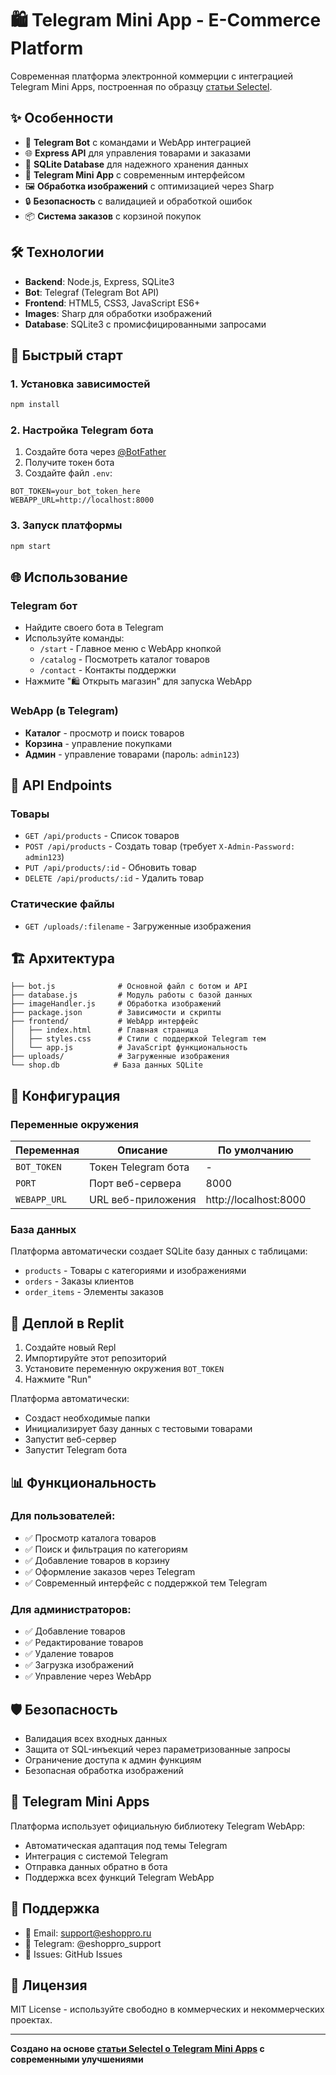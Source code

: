 # 🛍️ Telegram Mini App - E-Commerce Platform

Современная платформа электронной коммерции с интеграцией Telegram Mini Apps, построенная по образцу [статьи Selectel](https://selectel.ru/blog/tutorials/telegram-mini-apps/).

## ✨ Особенности

- 🤖 **Telegram Bot** с командами и WebApp интеграцией
- 🌐 **Express API** для управления товарами и заказами
- 💾 **SQLite Database** для надежного хранения данных
- 📱 **Telegram Mini App** с современным интерфейсом
- 🖼️ **Обработка изображений** с оптимизацией через Sharp
- 🔒 **Безопасность** с валидацией и обработкой ошибок
- 📦 **Система заказов** с корзиной покупок

## 🛠️ Технологии

- **Backend**: Node.js, Express, SQLite3
- **Bot**: Telegraf (Telegram Bot API)
- **Frontend**: HTML5, CSS3, JavaScript ES6+
- **Images**: Sharp для обработки изображений
- **Database**: SQLite3 с промисфицированными запросами

## 🚀 Быстрый старт

### 1. Установка зависимостей

```bash
npm install
```

### 2. Настройка Telegram бота

1. Создайте бота через [@BotFather](https://t.me/BotFather)
2. Получите токен бота
3. Создайте файл `.env`:

```env
BOT_TOKEN=your_bot_token_here
WEBAPP_URL=http://localhost:8000
```

### 3. Запуск платформы

```bash
npm start
```

## 🌐 Использование

### Telegram бот
- Найдите своего бота в Telegram
- Используйте команды:
  - `/start` - Главное меню с WebApp кнопкой
  - `/catalog` - Посмотреть каталог товаров
  - `/contact` - Контакты поддержки
- Нажмите "🛍️ Открыть магазин" для запуска WebApp

### WebApp (в Telegram)
- **Каталог** - просмотр и поиск товаров
- **Корзина** - управление покупками
- **Админ** - управление товарами (пароль: `admin123`)

## 📱 API Endpoints

### Товары
- `GET /api/products` - Список товаров
- `POST /api/products` - Создать товар (требует `X-Admin-Password: admin123`)
- `PUT /api/products/:id` - Обновить товар
- `DELETE /api/products/:id` - Удалить товар

### Статические файлы
- `GET /uploads/:filename` - Загруженные изображения

## 🏗️ Архитектура

```
├── bot.js              # Основной файл с ботом и API
├── database.js         # Модуль работы с базой данных
├── imageHandler.js     # Обработка изображений
├── package.json        # Зависимости и скрипты
├── frontend/           # WebApp интерфейс
│   ├── index.html      # Главная страница
│   ├── styles.css      # Стили с поддержкой Telegram тем
│   └── app.js          # JavaScript функциональность
├── uploads/            # Загруженные изображения
└── shop.db            # База данных SQLite
```

## 🔧 Конфигурация

### Переменные окружения

| Переменная | Описание | По умолчанию |
|------------|----------|--------------|
| `BOT_TOKEN` | Токен Telegram бота | - |
| `PORT` | Порт веб-сервера | 8000 |
| `WEBAPP_URL` | URL веб-приложения | http://localhost:8000 |

### База данных

Платформа автоматически создает SQLite базу данных с таблицами:
- `products` - Товары с категориями и изображениями
- `orders` - Заказы клиентов
- `order_items` - Элементы заказов

## 🚀 Деплой в Replit

1. Создайте новый Repl
2. Импортируйте этот репозиторий
3. Установите переменную окружения `BOT_TOKEN`
4. Нажмите "Run"

Платформа автоматически:
- Создаст необходимые папки
- Инициализирует базу данных с тестовыми товарами
- Запустит веб-сервер
- Запустит Telegram бота

## 📊 Функциональность

### Для пользователей:
- ✅ Просмотр каталога товаров
- ✅ Поиск и фильтрация по категориям
- ✅ Добавление товаров в корзину
- ✅ Оформление заказов через Telegram
- ✅ Современный интерфейс с поддержкой тем Telegram

### Для администраторов:
- ✅ Добавление товаров
- ✅ Редактирование товаров
- ✅ Удаление товаров
- ✅ Загрузка изображений
- ✅ Управление через WebApp

## 🛡️ Безопасность

- Валидация всех входных данных
- Защита от SQL-инъекций через параметризованные запросы
- Ограничение доступа к админ функциям
- Безопасная обработка изображений

## 📱 Telegram Mini Apps

Платформа использует официальную библиотеку Telegram WebApp:
- Автоматическая адаптация под темы Telegram
- Интеграция с системой Telegram
- Отправка данных обратно в бота
- Поддержка всех функций Telegram WebApp

## 🤝 Поддержка

- 📧 Email: support@eshoppro.ru
- 💬 Telegram: @eshoppro_support
- 🐛 Issues: GitHub Issues

## 📄 Лицензия

MIT License - используйте свободно в коммерческих и некоммерческих проектах.

---

**Создано на основе [статьи Selectel о Telegram Mini Apps](https://selectel.ru/blog/tutorials/telegram-mini-apps/) с современными улучшениями**
